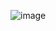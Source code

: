 ![image](https://user-images.githubusercontent.com/78861284/208233300-d83fb380-e451-41b8-bfc4-1da405ab274c.png)
